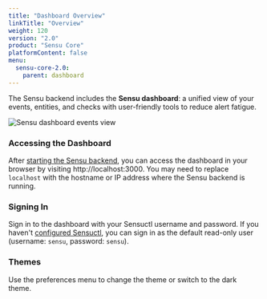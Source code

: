 ```yaml
---
title: "Dashboard Overview"
linkTitle: "Overview"
weight: 120
version: "2.0"
product: "Sensu Core"
platformContent: false
menu:
  sensu-core-2.0:
    parent: dashboard
---
```


The Sensu backend includes the **Sensu dashboard**:
a unified view of your events, entities, and checks with user-friendly tools to reduce alert fatigue.

![Sensu dashboard events view](/images/dashboard-events.png)

### Accessing the Dashboard
After [starting the Sensu backend][1], you can access the dashboard in your browser
by visiting http://localhost:3000. You may need to replace `localhost` with the
hostname or IP address where the Sensu backend is running.

### Signing In
Sign in to the dashboard with your Sensuctl username and password.
If you haven't [configured Sensuctl][2], you can sign in as the
default read-only user (username: `sensu`, password: `sensu`).

### Themes
Use the preferences menu to change the theme or switch to the dark theme.

[1]: ../../getting-started/installation-and-configuration/#starting-the-services
[2]: ../../getting-started/configuring-sensuctl
